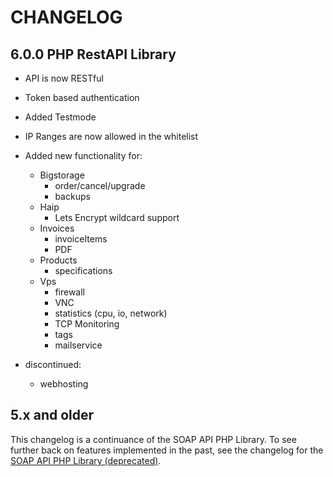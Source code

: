 CHANGELOG
=========

6.0.0 PHP RestAPI Library
-----

- API is now RESTful
- Token based authentication
- Added Testmode
- IP Ranges are now allowed in the whitelist

- Added new functionality for:
    - Bigstorage
        - order/cancel/upgrade
        - backups
    - Haip
        - Lets Encrypt wildcard support
    - Invoices
        - invoiceItems
        - PDF
    - Products
        - specifications
    - Vps
        - firewall
        - VNC
        - statistics (cpu, io, network)
        - TCP Monitoring
        - tags
        - mailservice

- discontinued:
    - webhosting
    
    
5.x and older
-----

This changelog is a continuance of the SOAP API PHP Library. To see further back on features implemented in the past, see the changelog for the [SOAP API PHP Library (deprecated)](https://github.com/transip/transip-api-php/blob/master/CHANGELOG).
